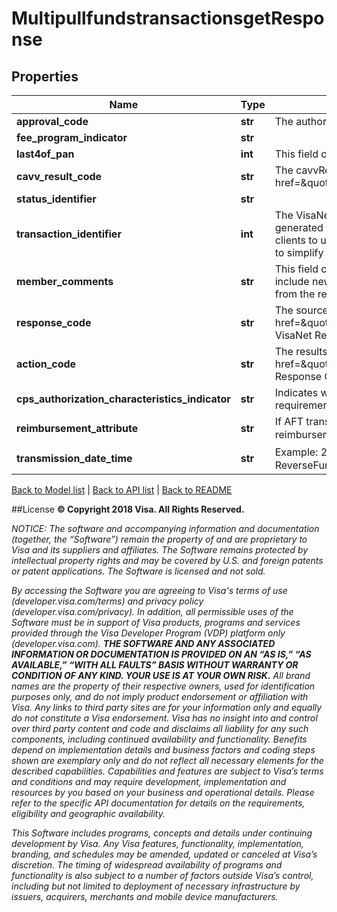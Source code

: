 # MultipullfundstransactionsgetResponse

## Properties
Name | Type | Description | Notes
------------ | ------------- | ------------- | -------------
**approval_code** | **str** | The authorization code from the issuer. | [optional] 
**fee_program_indicator** | **str** |  | [optional] 
**last4of_pan** | **int** | This field contains the last four digits of the cardholder primary account number (PAN) | [optional] 
**cavv_result_code** | **str** | The cavvResultCode identifies the outcome of the CAVV validation. &lt;br&gt;&lt;br&gt;Refer to &lt;a href&#x3D;\&quot;/request_response_codes#cardholder_authentication_verification_value\&quot;&gt;cavvResultCode&lt;/a&gt; | [optional] 
**status_identifier** | **str** |  | 
**transaction_identifier** | **int** | The VisaNet reference number for the transaction&lt;br&gt;&lt;br&gt;&lt;b&gt;Note: &lt;/b&gt;&lt;br&gt;transactionIdentifier is a Visa generated field that client recieves in the response message.&lt;br&gt;&lt;b&gt;Note: &lt;/b&gt;As an exception Visa allows clients to use the transactionIdentifier received in the AFT response into the subsequent OCT message - this is to simplify matching the pull and push transaction pair and reconciliation. | 
**member_comments** | **str** | This field can be optionally used to send and receive comments by service providers. Issuers can optionally include new text in this field in the response. If the issuer does not include this field, Visa will inject the value from the request in the response and send it back to the service provider. | [optional] 
**response_code** | **str** | The source for the response; typically, either the recipient issuer or a Visa system.&lt;br&gt;&lt;br&gt;Refer to &lt;a href&#x3D;\&quot;/request_response_codes#response_code\&quot;&gt;response_code&lt;/a&gt;&lt;br&gt;&lt;b&gt;Note: &lt;/b&gt;: The VisaNet Response Source for the transaction | 
**action_code** | **str** | The results of the transaction request &lt;br&gt;&lt;br&gt;Refer to &lt;a href&#x3D;\&quot;/request_response_codes#action_code\&quot;&gt;actionCode&lt;/a&gt;&lt;br&gt;&lt;b&gt;Note: &lt;/b&gt;: The VisaNet Response Code for the transaction | 
**cps_authorization_characteristics_indicator** | **str** | Indicates whether AFT transaction has qualified for CPS. Possible values are : F (Meets CPS/Account Funding requirements) , N (Not Qualified), T (Not Qualified) | [optional] 
**reimbursement_attribute** | **str** | If AFT transaction has qualified for CPS then this field contains a code that identifies the applicable interchange reimbursement fee. Possible values are : A (Payment Service Interchange Reimbursement Fee (PSIRF)�U.S.) | [optional] 
**transmission_date_time** | **str** | Example: 2016-01-15T07:03:52.000Z&lt;br&gt;&lt;b&gt;Note: &lt;/b&gt; Remove �.000Z� if this field value is used for ReverseFundsTransactions POST request or MultiReverseFundsTransactions POST request. | 

[Back to Model list](../README.md#documentation-for-models)   |   [Back to API list](../README.md#documentation-for-api-endpoints)   |   [Back to README](../README.md)



##License
**© Copyright 2018 Visa. All Rights Reserved.**

*NOTICE: The software and accompanying information and documentation (together, the “Software”) remain the property of
and are proprietary to Visa and its suppliers and affiliates. The Software remains protected by intellectual property
rights and may be covered by U.S. and foreign patents or patent applications. The Software is licensed and not sold.*

*By accessing the Software you are agreeing to Visa's terms of use (developer.visa.com/terms) and privacy policy (developer.visa.com/privacy).
In addition, all permissible uses of the Software must be in support of Visa products, programs and services provided
through the Visa Developer Program (VDP) platform only (developer.visa.com). **THE SOFTWARE AND ANY ASSOCIATED
INFORMATION OR DOCUMENTATION IS PROVIDED ON AN “AS IS,” “AS AVAILABLE,” “WITH ALL FAULTS” BASIS WITHOUT WARRANTY OR
CONDITION OF ANY KIND. YOUR USE IS AT YOUR OWN RISK.** All brand names are the property of their respective owners, used for identification purposes only, and do not imply
product endorsement or affiliation with Visa. Any links to third party sites are for your information only and equally
do not constitute a Visa endorsement. Visa has no insight into and control over third party content and code and disclaims
all liability for any such components, including continued availability and functionality. Benefits depend on implementation
details and business factors and coding steps shown are exemplary only and do not reflect all necessary elements for the
described capabilities. Capabilities and features are subject to Visa’s terms and conditions and may require development,
implementation and resources by you based on your business and operational details. Please refer to the specific
API documentation for details on the requirements, eligibility and geographic availability.*

*This Software includes programs, concepts and details under continuing development by Visa. Any Visa features,
functionality, implementation, branding, and schedules may be amended, updated or canceled at Visa’s discretion.
The timing of widespread availability of programs and functionality is also subject to a number of factors outside Visa’s control,
including but not limited to deployment of necessary infrastructure by issuers, acquirers, merchants and mobile device manufacturers.*